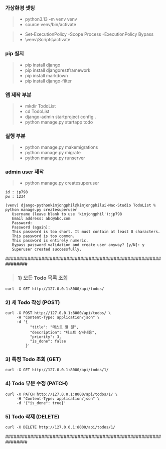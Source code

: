  
 ### 가상환경 셋팅 
 > -  python3.13 -m venv venv
 > -  source venv/bin/activate

 
 > - Set-ExecutionPolicy -Scope Process -ExecutionPolicy Bypass
 > - \venv\Scripts\activate
 
 ### pip 설치 
 > -  pip install django
 > -  pip install djangorestframework
 > -  pip install markdown
 > -  pip install django-filter

 ### 앱 제작 부분 
 > -  mkdir TodoList
 > -  cd TodoList
 > -  django-admin startproject config .
 > -  python manage.py startapp todo
 
 
 ### 실행 부분 
 > -  python manage.py makemigrations 
 > -  python manage.py migrate
 > -  python manage.py runserver 


 ### admin user 제작 
 > - python manage.py createsuperuser

 ```
 id : jp798
 pw : 1234

 (venv) django-pythonkimjongphil@kimjongphilui-Mac-Studio TodoList % python manage.py createsuperuser
    Username (leave blank to use 'kimjongphil'):jp798
    Email address: abc@abc.com
    Password: 
    Password (again): 
    This password is too short. It must contain at least 8 characters.
    This password is too common.
    This password is entirely numeric.
    Bypass password validation and create user anyway? [y/N]: y
    Superuser created successfully.
```



################################################################
> ### 1) 모든 Todo 목록 조회
```
curl -X GET http://127.0.0.1:8000/api/todos/
```

### 2) 새 Todo 작성 (POST)
```
curl -X POST http://127.0.0.1:8000/api/todos/ \
     -H "Content-Type: application/json" \
     -d '{
           "title": "테스트 할 일",
           "description": "테스트 상세내용",
           "priority": 3, 
           "is_done": false
         }'
```
### 3) 특정 Todo 조회 (GET)
```
curl -X GET http://127.0.0.1:8000/api/todos/1/
```

### 4) Todo 부분 수정 (PATCH)
```
curl -X PATCH http://127.0.0.1:8000/api/todos/1/ \
     -H "Content-Type: application/json" \
     -d '{"is_done": true}'
```
### 5) Todo 삭제 (DELETE)
```
curl -X DELETE http://127.0.0.1:8000/api/todos/1/
```
################################################################